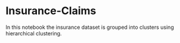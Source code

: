 # Insurance-Claims
In this notebook the insurance dataset is grouped into clusters using hierarchical clustering.
